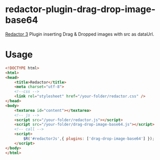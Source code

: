 # redactor-plugin-drag-drop-image-base64

[Redactor 3](https://imperavi.com/redactor/) Plugin inserting Drag & Dropped images with src as dataUrl.

# Usage
```html
<!DOCTYPE html>
<html>
<head>
    <title>Redactor</title>
    <meta charset="utf-8">
    <!--css -->
    <link rel="stylesheet" href="/your-folder/redactor.css" />
</head>
<body>
    <textarea id="content"></textarea>
    <!-- js -->
    <script src="/your-folder/redactor.js"></script>
    <script src="/your-folder/drag-drop-image-base64.js"></script>
    <!-- call -->
    <script>
		$R('#redactorJs',{ plugins: ['drag-drop-image-base64'] });
    </script>
</body>
</html>
```